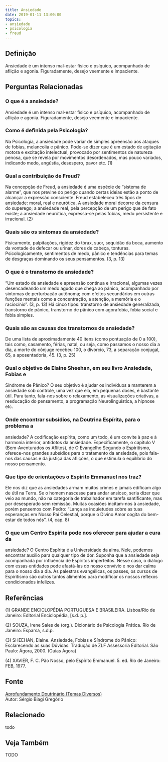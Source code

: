 ```yaml
---
title: Ansiedade
date: 2019-01-11 13:00:00
topics: 
- ansiedade
- psicologia
- freud
---
```


## Definição
Ansiedade é um intenso mal-estar físico e psíquico, acompanhado de aflição e
agonia. Figuradamente, desejo veemente e impaciente.  

## Perguntas Relacionadas

### O que é a ansiedade?
Ansiedade é um intenso mal-estar físico e psíquico, acompanhado de
aflição e agonia. Figuradamente, desejo veemente e impaciente.

### Como é definida pela Psicologia?
Na Psicologia, a ansiedade pode variar de simples apreensão aos
ataques de fobias, melancolia e pânico. Pode-se dizer que é um estado de
agitação motora e excitação intelectual, provocado por sentimentos de
natureza penosa, que se revela por movimentos desordenados, mas pouco
variados, indicando medo, angústia, desespero, pavor etc. (1)

### Qual a contribuição de Freud?
Na concepção de Freud, a ansiedade é uma espécie de “sistema de alarme”,
que nos previne do perigo quando certas ideias estão a ponto de alcançar
a expressão consciente. Freud estabeleceu três tipos de ansiedade:
moral, real e neurótica. A ansiedade moral decorre da censura do
superego; a ansiedade real, pela percepção de um perigo que de fato
existe; a ansiedade neurótica, expressa-se pelas fobias, medo
persistente e irracional. (2)

### Quais são os sintomas da ansiedade?
Fisicamente, palpitações, rigidez do tórax, suor, sequidão da
boca, aumento da vontade de defecar ou urinar, dores de cabeça,
tonturas. Psicologicamente, sentimentos de medo, pânico e
tendências para temas de desgraças dominando os seus pensamentos. (3, p.
13)

### O que é o transtorno de ansiedade?
“Um estado de ansiedade e apreensão contínua e irracional, algumas vezes
desencadeando um medo agudo que chega ao pânico, acompanhado por
sintomas de perturbação autônoma; com efeitos secundários em outras
funções mentais como a concentração, a atenção, a memória e o
raciocínio”. (3, p. 13) Há cinco tipos: transtorno de ansiedade
generalizada, transtorno de pânico, transtorno de pânico com agorafobia,
fobia social e fobia simples.

### Quais são as causas dos transtornos de ansiedade?
De uma lista de aproximadamente 40 itens (como pontuação de 0 a 100),
tais como, casamento, férias, natal, ou seja, como passamos o nosso dia
a dia, a morte do cônjuge recebeu 100, o divórcio, 73, a separação
conjugal, 65, a aposentadoria, 45. (3, p. 25)

### Qual o objetivo de Elaine Sheehan, em seu livro Ansiedade, Fobias e
Síndrome de Pânico?
O seu objetivo é ajudar os indivíduos a manterem a ansiedade sob
controle, uma vez que ela, em pequenas doses, é bastante útil. Para
tanto, fala-nos sobre o relaxamento, as visualizações criativas, a
reeducação do pensamento, a programação Neurolinguística, a hipnose etc.

### Onde encontrar subsídios, na Doutrina Espírita, para o problema a
ansiedade?
A codificação espírita, como um todo, é um convite à paz e à harmonia
interior, antídotos da ansiedade. Especificamente, o capítulo V
(Bem-Aventurados os Aflitos), de O Evangelho Segundo o Espiritismo,
oferece-nos grandes subsídios para o tratamento da ansiedade, pois
fala-nos das causas e da justiça das aflições, o que estimula o
equilíbrio do nosso pensamento.

### Que tipo de orientações o Espírito Emmanuel nos traz?
Ele nos diz que as ansiedades armam muitos crimes e jamais edificam algo
de útil na Terra. Se o homem nascesse para andar ansioso, seria dizer
que veio ao mundo, não na categoria de trabalhador em tarefa
santificante, mas por desesperado sem remissão. Muitas ocasiões
incitam-nos à ansiedade, porém pensemos com Pedro: “Lança as inquietudes
sobre as tuas esperanças em Nosso Pai Celestial, porque o Divino Amor
cogita do bem-estar de todos nós”. (4, cap. 8)

### O que um Centro Espírita pode nos oferecer para ajudar a cura da
ansiedade?
O Centro Espírita é a Universidade da alma. Nele, podemos encontrar
auxílio para qualquer tipo de dor. Suponha que a ansiedade seja
acompanhada por influência de Espíritos imperfeitos. Nesse caso, o
diálogo com essas entidades pode afastá-las do nosso convívio e nos dar
calma para o nosso dia a dia. As palestras evangélicas, os passes, os
cursos de Espiritismo são outros tantos alimentos para modificar os
nossos reflexos condicionados infelizes.


## Referências
(1) GRANDE ENCICLOPÉDIA PORTUGUESA E BRASILEIRA. Lisboa/Rio de Janeiro:
Editorial Enciclopédia, \[s.d. p.\].

(2) SOUZA, Irene Sales de (org.). Dicionário de Psicologia Prática.
Rio de Janeiro: Esparsa, s.d.p.

(3) SHEEHAN, Elaine. Ansiedade, Fobias e Síndrome do Pânico:
Esclarecendo as suas Dúvidas. Tradução de ZLF Assessoria Editorial. São
Paulo: Ágora, 2000. (Guias Ágora)

(4) XAVIER, F. C. Pão Nosso, pelo Espírito Emmanuel. 5. ed. Rio de
Janeiro: FEB, 1977.

## Fonte
[Aprofundamento Doutrinário (Temas Diversos)](https://sites.google.com/view/aprofundamentodoutrinario/ansiedade-psicologia-e-espiritismo)  
Autor: Sérgio Biagi Gregório

## Relacionado
todo

## Veja Também
TODO

